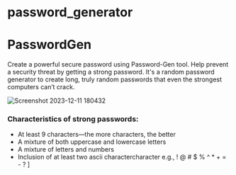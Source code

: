 # password_generator
# PasswordGen

Create a powerful secure password using Password-Gen tool. Help prevent a security threat by getting a strong password. It's a random password generator to create long, truly random passwords that even the strongest computers can’t crack.

![Screenshot 2023-12-11 180432](https://github.com/vedapriya17/password_generator/assets/140573640/bb43ac1a-6122-4f63-8c6a-1080ab2465f0)



### Characteristics of strong passwords:
- At least 9 characters—the more characters, the better
- A mixture of both uppercase and lowercase letters
- A mixture of letters and numbers
- Inclusion of at least two ascii charactercharacter e.g., ! @ # $ % ^ * + = - ? ]

  
